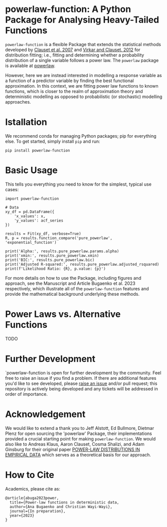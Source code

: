 # powerlaw-function: A Python Package for Analysing Heavy-Tailed Functions

`powerlaw-function` is a flexible Package that extends the statistical methods developed by [Clauset et al. 2007](https://arxiv.org/abs/0706.1062) and [Virkar and Clauset. 2012](https://arxiv.org/abs/1208.3524) for distribution fitting; i.e., fitting and determining whether a probability distribution of a single variable follows a power law.</b>
The `powerlaw` package is available at [powerlaw](https://github.com/jeffalstott/powerlaw/tree/master).

However,  here we are instead interested in modelling a response variable as a function of a predictor variable by finding the best functional approximation. In this context, we are fitting power law functions to known functions, which is closer to the realm of approximation theory and deterministic modelling as opposed to probabilistic (or stochastic) modelling approaches. 


# Istallation 

We recommend conda for managing Python packages; pip for everything else. To get started, simply install `pip` and run:

  `pip install powerlaw-function`

# Basic Usage 

This tells you everything you need to know for the simplest, typical use cases:

    import powerlaw-function

    # Data
    xy_df = pd.DataFrame({
        'x_values': x,
        'y_values': acf_series
    })
    
    results = Fit(xy_df, verbose=True)
    R, p = results.function_compare('pure_powerlaw', 'exponential_function')
    
    print('Alpha:', results.pure_powerlaw.params.alpha)
    print('xmin:', results.pure_powerlaw.xmin)
    print('BIC:', results.pure_powerlaw.bic)
    print('Adjusted R-squared:', results.pure_powerlaw.adjusted_rsquared)
    print(f'Likelihood Ratio: {R}, p.value: {p}')

For more details on how to use the Package, including figures and approach, see the Manuscript and Article Bugaenko et al. 2023 respectively, which illustrate all of the `powerlaw-function` features and provide the mathematical background underlying these methods.

# Power Laws vs. Alternative Functions

TODO

# Further Development

`powerlaw-function is open for further development by the community.  Feel free to raise an issue if you find a problem. If there are additional features you'd like to see developed, please [raise an issue](https://github.com/anabugaenko/powerlaw-function/issues) and/or pull request; this repository is actively being developed and any tickets will be addressed in order of importance. 

# Acknowledgement 

We would like to extend a thank you to Jeff Alstott, Ed Bullmore, Dietmar Plenz for open sourcing the 'powerlaw' Package, their implementations provided a crucial starting point for making `powerlaw-function`. We would also like to Andreas Klaus, Aaron Clauset, Cosma Shalizi, and Adam Ginsburg for their original paper [POWER-LAW DISTRIBUTIONS IN EMPIRICAL DATA](https://arxiv.org/abs/0706.1062)  which serves as a theoretical basis for our approach.

# How to Cite

  Academics, please cite as:
  
    @article{abuga2023power,
      title={Power-law functions in deterministic data,
      author={Ana Bugaenko and Christian Wayi-Wayi},
      journal={In preparation},
      year={2023}
    }


